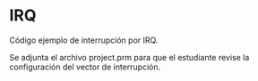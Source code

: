 # IRQ
Código ejemplo de interrupción por IRQ.

Se adjunta el archivo project.prm para que el estudiante revise la configuración del vector de interrupción.
